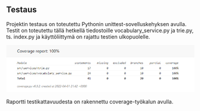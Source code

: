 ## Testaus  

Projektin testaus on toteutettu Pythonin unittest-sovelluskehyksen avulla. Testit on toteutettu tällä hetkellä tiedostoille vocabulary_service.py ja trie.py, ts. index.py ja käyttöliittymä on rajattu testien ulkopuolelle. 

![Testikattavuus](/dokumentit/coverage.png)

Raportti testikattavuudesta on rakennettu coverage-työkalun avulla.
